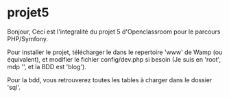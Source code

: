 # projet5

Bonjour,
Ceci est l'integralité du projet 5 d'Openclassroom pour le parcours PHP/Symfony.

Pour installer le projet, télécharger le dans le repertoire 'www' de Wamp (ou équivalent), et modifier le fichier config/dev.php si besoin (Je suis en 'root', mdp '', et la BDD est 'blog').

Pour la bdd, vous retrouverez toutes les tables à charger dans le dossier 'sql'.